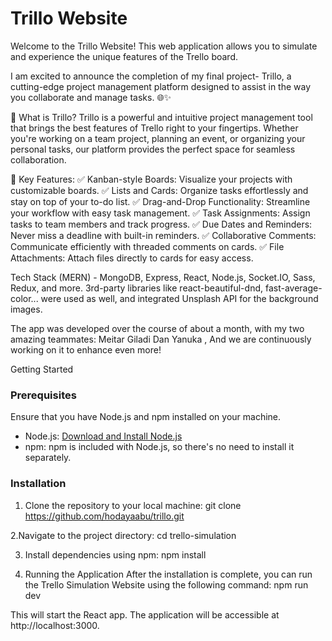 # Trillo Website

Welcome to the Trillo Website! This web application allows you to simulate and experience the unique features of the Trello board.

I am excited to announce the completion of my final project- Trillo, a cutting-edge project management platform designed to assist in the way you collaborate and manage tasks. 🌐✨

📌 What is Trillo?
Trillo is a powerful and intuitive project management tool that brings the best features of Trello right to your fingertips. Whether you're working on a team project, planning an event, or organizing your personal tasks, our platform provides the perfect space for seamless collaboration.

🔧 Key Features:
✅ Kanban-style Boards: Visualize your projects with customizable boards.
✅ Lists and Cards: Organize tasks effortlessly and stay on top of your to-do list.
✅ Drag-and-Drop Functionality: Streamline your workflow with easy task management.
✅ Task Assignments: Assign tasks to team members and track progress.
✅ Due Dates and Reminders: Never miss a deadline with built-in reminders.
✅ Collaborative Comments: Communicate efficiently with threaded comments on cards.
✅ File Attachments: Attach files directly to cards for easy access.

Tech Stack (MERN) - MongoDB, Express, React, Node.js, Socket.IO, Sass, Redux, and more.
3rd-party libraries like react-beautiful-dnd, fast-average-color... were used as well, and integrated Unsplash API for the background images.

The app was developed over the course of about a month, with my two amazing teammates: Meitar Giladi Dan Yanuka , 
And we are continuously working on it to enhance even more!


 Getting Started
### Prerequisites

Ensure that you have Node.js and npm installed on your machine.

- Node.js: [Download and Install Node.js](https://nodejs.org/)
- npm: npm is included with Node.js, so there's no need to install it separately.

### Installation

1. Clone the repository to your local machine:
   git clone https://github.com/hodayaabu/trillo.git

 2.Navigate to the project directory:
   cd trello-simulation
   
3. Install dependencies using npm:
npm install

4. Running the Application
After the installation is complete, you can run the Trello Simulation Website using the following command:
npm run dev

This will start the React app.
The application will be accessible at http://localhost:3000.
